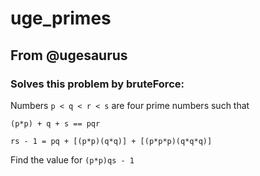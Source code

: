 # uge_primes

## From @ugesaurus

### Solves this problem by bruteForce:

Numbers `p < q < r < s` are four prime numbers such that
```
(p*p) + q + s == pqr

rs - 1 = pq + [(p*p)(q*q)] + [(p*p*p)(q*q*q)]
```
Find the value for `(p*p)qs - 1`
